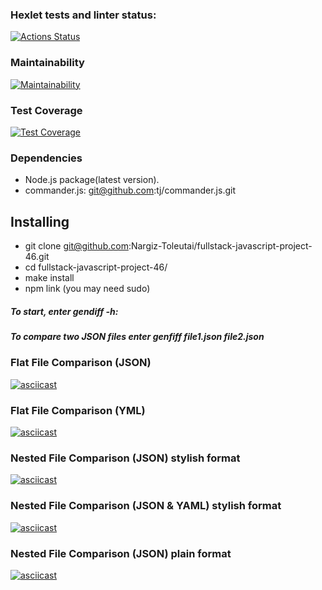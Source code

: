 ### Hexlet tests and linter status:
[![Actions Status](https://github.com/Nargiz-Toleutai/fullstack-javascript-project-46/workflows/hexlet-check/badge.svg)](https://github.com/Nargiz-Toleutai/fullstack-javascript-project-46/actions)

### Maintainability
[![Maintainability](https://api.codeclimate.com/v1/badges/88ef0d6b3ab0753e4f90/maintainability)](https://codeclimate.com/github/Nargiz-Toleutai/fullstack-javascript-project-46/maintainability)

### Test Coverage
[![Test Coverage](https://api.codeclimate.com/v1/badges/88ef0d6b3ab0753e4f90/test_coverage)](https://codeclimate.com/github/Nargiz-Toleutai/fullstack-javascript-project-46/test_coverage)

### Dependencies
- Node.js package(latest version).
- commander.js: git@github.com:tj/commander.js.git
  
## Installing

- git clone git@github.com:Nargiz-Toleutai/fullstack-javascript-project-46.git
- cd fullstack-javascript-project-46/
- make install
- npm link (you may need sudo)

##### To start, enter gendiff -h:
##### To compare two JSON files enter genfiff file1.json file2.json

### Flat File Comparison (JSON)

[![asciicast](https://asciinema.org/a/HNweVQZyGFRBd7rxZPQf49o8C.svg)](https://asciinema.org/a/HNweVQZyGFRBd7rxZPQf49o8C)

### Flat File Comparison (YML)

[![asciicast](https://asciinema.org/a/f5PUwLgtufcfGwSFVK6uVgBx9.svg)](https://asciinema.org/a/f5PUwLgtufcfGwSFVK6uVgBx9)

### Nested File Comparison (JSON) stylish format

[![asciicast](https://asciinema.org/a/Me5JxDx0udGUVz0H3jclxDqB7.svg)](https://asciinema.org/a/Me5JxDx0udGUVz0H3jclxDqB7)

### Nested File Comparison (JSON & YAML) stylish format

[![asciicast](https://asciinema.org/a/d5b9OJVrLasqAo4LMCYkKwhEY.svg)](https://asciinema.org/a/d5b9OJVrLasqAo4LMCYkKwhEY)

### Nested File Comparison (JSON) plain format

[![asciicast](https://asciinema.org/a/alUJz90EtJteiCTrrQNOAc84Z.svg)](https://asciinema.org/a/alUJz90EtJteiCTrrQNOAc84Z)

